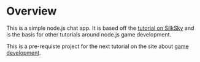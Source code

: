 # Overview

This is a simple node.js chat app. It is based off the [tutorial on
SilkSky](https://www.skysilk.com/blog/2018/create-real-time-chat-app-nodejs/) and is the basis for other tutorials
around node.js game development.

This is a pre-requiste project for the next tutorial on the site about [game
development](https://www.skysilk.com/blog/2018/online-javascript-game-tutorial/).
 